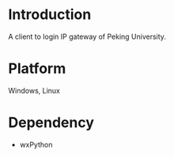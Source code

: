 # Introduction #

A client to login IP gateway of Peking University.

# Platform #

Windows, Linux

# Dependency #

  * wxPython